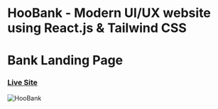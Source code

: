 # HooBank - Modern UI/UX website using React.js & Tailwind CSS

# Bank Landing Page
### [Live Site](https://vishalnawal.github.io/BANK_MODERN_APP-React/)

![HooBank](https://i.ibb.co/BK1Hn0x/Screenshot-2022-08-08-at-4-05-48-PM.png)
